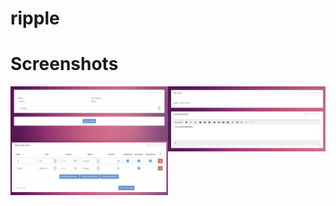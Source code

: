 # ripple

# Screenshots
<img width="50%" style="float:left;" src="/public/img/create_setting.png">
<img width="50%" style="float:right;" src="/public/img/settings.png">
<img width="50%" style="float:left;" src="/public/img/Database.png">
